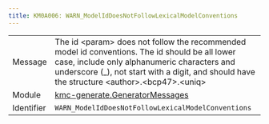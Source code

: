 ```yaml
---
title: KM0A006: WARN_ModelIdDoesNotFollowLexicalModelConventions
---
```


|            |           |
|------------|---------- |
| Message    | The id &lt;param&gt; does not follow the recommended model id conventions\. The id should be all lower case, include only alphanumeric characters and underscore \(\_\), not start with a digit, and should have the structure &lt;author&gt;\.&lt;bcp47&gt;\.&lt;uniq&gt; |
| Module     | [kmc-generate.GeneratorMessages](kmc-generate.generatormessages) |
| Identifier | `WARN_ModelIdDoesNotFollowLexicalModelConventions` |


